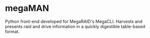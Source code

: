 megaMAN
=======

Python front-end developed for MegaRAID's MegaCLI. Harvests and presents raid and drive information in a quickly digestible table-based format.
